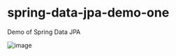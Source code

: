 # spring-data-jpa-demo-one
Demo of Spring Data JPA

![image](https://user-images.githubusercontent.com/75280148/139698657-859995e3-b3fe-48d2-af40-168902b0ac8f.png)
